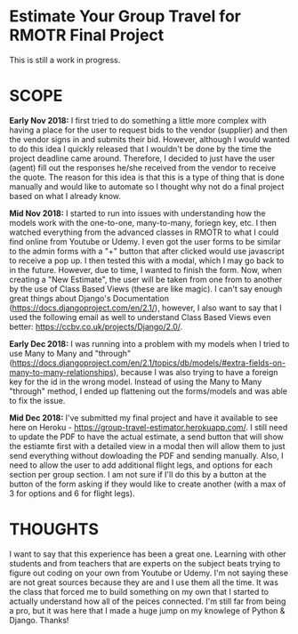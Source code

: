# Estimate Your Group Travel for RMOTR Final Project
This is still a work in progress.


# SCOPE

<strong>Early Nov 2018:</strong>
I first tried to do something a little more complex with having a place for the user to request bids to the vendor (supplier) and then the vendor signs in and submits their bid. However, although I would wanted to do this idea I quickly released that I wouldn't be done by the time the project deadline came around. Therefore, I decided to just have the user (agent) fill out the responses he/she received from the vendor to receive the quote. The reason for this idea is that this is a type of thing that is done manually and would like to automate so I thought why not do a final project based on what I already know.

<strong>Mid Nov 2018:</strong>
I started to run into issues with understanding how the models work with the one-to-one, many-to-many, foriegn key, etc. I then watched everything from the advanced classes in RMOTR to what I could find online from Youtube or Udemy. I even got the user forms to be similar to the admin forms with a "+" button that after clicked would use javascript to receive a pop up. I then tested this with a modal, which I may go back to in the future. However, due to time, I wanted to finish the form. Now, when creating a "New Estimate", the user will be taken from one from to another by the use of Class Based Views (these are like magic). I can't say enough great things about Django's Documentation (https://docs.djangoproject.com/en/2.1/), however, I also want to say that I used the following email as well to understand Class Based Views even better: https://ccbv.co.uk/projects/Django/2.0/.

<strong>Early Dec 2018:</strong>
I was running into a problem with my models when I tried to use Many to Many and "through" (https://docs.djangoproject.com/en/2.1/topics/db/models/#extra-fields-on-many-to-many-relationships), because I was also trying to have a foreign key for the id in the wrong model. Instead of using the Many to Many "through" method, I ended up flattening out the forms/models and was able to fix the issue.

<strong>Mid Dec 2018:</strong>
I've submitted my final project and have it available to see here on Heroku - https://group-travel-estimator.herokuapp.com/. I still need to update the PDF to have the actual estimate, a send button that will show the estiamte first with a detailed view in a modal then will allow them to just send everything without dowloading the PDF and sending manually. Also, I need to allow the user to add additional flight legs, and options for each section per group section. I am not sure if I'll do this by a button at the button of the form asking if they would like to create another (with a max of 3 for options and 6 for flight legs). 

# THOUGHTS
I want to say that this experience has been a great one. Learning with other students and from teachers that are experts on the subject beats trying to figure out coding on your own from Youtube or Udemy. I'm not saying these are not great sources because they are and I use them all the time. It was the class that forced me to build something on my own that I started to actually understand how all of the peices connected. I'm still far from being a pro, but it was here that I made a huge jump on my knowlege of Python & Django. Thanks!
